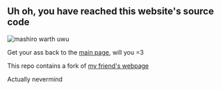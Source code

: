 ## Uh oh, you have reached this website's source code
![mashiro warth uwu](https://cdn.discordapp.com/attachments/809902421685960764/922171320471543839/7_needupscale.png)

Get your ass back to the [main page](https://megumario.github.io/index.html), will you  =3

This repo contains a fork of [my friend's webpage](https://github.com/winnyace/winnyace.github.io)

Actually nevermind

